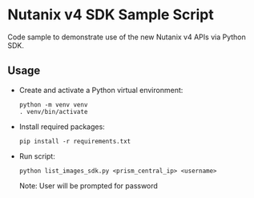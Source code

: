 # Nutanix v4 SDK Sample Script

Code sample to demonstrate use of the new Nutanix v4 APIs via Python SDK.

## Usage

- Create and activate a Python virtual environment:

  ```
  python -m venv venv
  . venv/bin/activate
  ```

- Install required packages:

  ```
  pip install -r requirements.txt
  ```

- Run script:

  ```
  python list_images_sdk.py <prism_central_ip> <username>
  ```

  Note: User will be prompted for password

